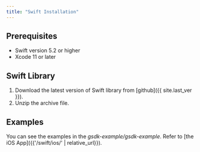 ```yaml
---
title: "Swift Installation"
---
```


## Prerequisites

* Swift version 5.2 or higher
* Xcode 11 or later

## Swift Library

1. Download the latest version of Swift library from [github]({{ site.last_ver }}).
2. Unzip the archive file.

## Examples

You can see the examples in the _gsdk-example/gsdk-example_. Refer to [the iOS App]({{'/swift/ios/' | relative_url}}).

